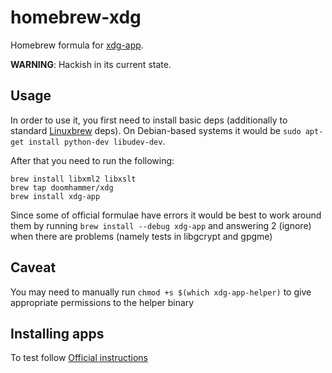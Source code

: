 # homebrew-xdg

Homebrew formula for [xdg-app](https://wiki.gnome.org/Projects/SandboxedApps).

**WARNING**: Hackish in its current state.

## Usage

In order to use it, you first need to install basic deps (additionally to
standard [Linuxbrew](https://github.com/Homebrew/linuxbrew) deps).
On Debian-based systems it would be `sudo apt-get install python-dev libudev-dev`.

After that you need to run the following:

```
brew install libxml2 libxslt
brew tap doomhammer/xdg
brew install xdg-app
```

Since some of official formulae have errors it would be best to work
around them by running `brew install --debug xdg-app` and answering
2 (ignore) when there are problems (namely tests in libgcrypt and gpgme)

## Caveat

You may need to manually run `chmod +s $(which xdg-app-helper)` to give
appropriate permissions to the helper binary

## Installing apps

To test follow
[Official instructions](https://wiki.gnome.org/Projects/SandboxedApps/NightlyBuilds)
